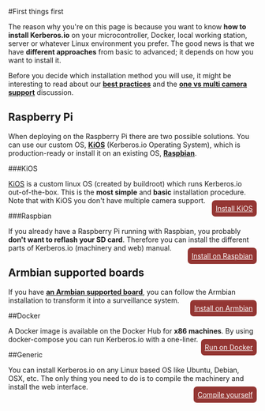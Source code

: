#First things first

The reason why you're on this page is because you want to know **how to install Kerberos.io** on your microcontroller, Docker, local working station, server or whatever Linux environment you prefer. The good news is that we have **different approaches** from basic to advanced; it depends on how you want to install it.

Before you decide which installation method you will use, it might be interesting to read about our [**best practices**](/best_practices) and the [**one vs multi camera support**](/strategy#one-vs-multi) discussion.

## Raspberry Pi

When deploying on the Raspberry Pi there are two possible solutions. You can use our custom OS, [**KiOS**](installation/KiOS) (Kerberos.io Operating System), which is production-ready or install it on an existing OS, [**Raspbian**](installation/Raspbian).

###KiOS

[KiOS](https://github.com/kerberos-io/kios) is a custom linux OS (created by buildroot) which runs Kerberos.io out-of-the-box. This is the **most simple** and **basic** installation procedure. Note that with KiOS you don't have multiple camera support.

<div style="float:right;margin-top:-15px;"><a href="installation/KiOS" style="color:#fff;background-color:#943633;border-radius:7px;padding:8px;">Install KiOS</a></div>

###Raspbian

If you already have a Raspberry Pi running with Raspbian, you probably **don't want to reflash your SD card**. Therefore you can install the different parts of Kerberos.io (machinery and web) manual.

<div style="float:right;margin-top:-15px;"><a href="installation/Raspbian" style="color:#fff;background-color:#943633;border-radius:7px;padding:8px;">Install on Raspbian</a></div>

## Armbian supported boards

If you have <a href="https://www.armbian.com/download/" target="_blank">**an Armbian supported board**</a>, you can follow the Armbian installation to transform it into a surveillance system.

<div style="float:right;margin-top:-15px;"><a href="installation/Armbian" style="color:#fff;background-color:#943633;border-radius:7px;padding:8px;">Install on Armbian</a></div>

##Docker

A Docker image is available on the Docker Hub for **x86 machines**. By using docker-compose you can run Kerberos.io with a one-liner. 

<div style="float:right;margin-top:-15px;"><a href="installation/Docker" style="color:#fff;background-color:#943633;border-radius:7px;padding:8px;">Run on Docker</a></div>

##Generic

You can install Kerberos.io on any Linux based OS like Ubuntu, Debian, OSX, etc. The only thing you need to do is to compile the machinery and install the web interface.

<div style="float:right;margin-top:-15px;"><a href="installation/generic" style="color:#fff;background-color:#943633;border-radius:7px;padding:8px;">Compile yourself</a></div>
